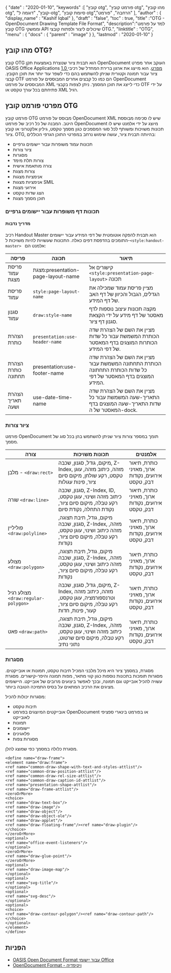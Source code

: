 {
  "date" : "2020-01-10",
  "keywords" :[ "קובץ otg", "פורמט קובץ otg", "מהו קובץ otg", "קובץ", "דוגמה ל-otg", "סיומת קובץ otg","הרחבה", "פורמט" ],
  "author" : {
    "display_name" : "Kashif Iqbal"
},
  "draft" : "false",
  "toc" : true,
  "title" :"OTG - OpenDocument Drawing Template File Format",
  "description":"למד על פורמט קובץ OTG וממשקי API שיכולים ליצור ולפתוח קובצי OTG.",
  "linktitle" : "OTG",
  "menu" : {
    "docs" : {
      "parent" : "image"
}
},
  "lastmod" : "2020-01-10"
}

## מהו קובץ OTG?

קובץ OTG הוא תבנית ציור שנוצרת באמצעות תקן OpenDocument העוקב אחר מפרט OASIS Office Applications [1.0 מפרט](https://www.oasis-open.org/committees/download.php/12572/OpenDocument-v1.0-os.pdf). הוא מייצג את ארגון ברירת המחדל של רכיבי ציור עבור תמונה וקטורית שניתן להשתמש בהם כדי לשפר עוד יותר את תוכן הקובץ. קבצי OTF הם כמו כל קבצים אחרים המבוססים על פורמט OpenDocument המבוססים על פורמט XML כדי לייצג את תוכן המסמך. ניתן לצפות בקבצי OTF על ידי פתיחתם בכל עורך טקסט או XML רגיל.

## מפרטי פורמט קובץ OTG ##

פורמט קובץ OTG מבוסס על פורמט OpenDocument XML שיש לו סכימה מבוססת היטב. המבנה של כל רכיב של פורמט OpenDocument מיוצג על ידי אלמנט שיש לו תכונות משויכות ומשותף לכל סוגי המסמכים כגון מסמך טקסט, גיליון אלקטרוני או קובץ ציור. OTG, בהיותה תבנית ציור, עושה שימוש נרחב במפרטי התוכן הגרפי הכוללים:

* תכונות עמוד משופרות עבור יישומים גרפיים
* ציור צורות
* מסגרות
* צורות תלת מימד
* צורה מותאמת אישית
* צורות מצגת
* אנימציות מצגות
* אנימציות מצגות SMIL
* אירועי מצגת
* הצג שדות טקסט
* תוכן מסמך מצגת

### תכונות דף משופרות עבור יישומים גרפיים ###
#### מדריך נדבות ####

רכיב Handout Master הוא תבנית להפקה אוטומטית של דפי המידע עבור יישומים התומכים בהדפסת דפים כאלה.
התכונות שעשויות להיות משויכות ל-`<style:handout-master> ` אלמנט הם:

|פריסה|תכונה|תיאור
---|---|---|
|פריסת עמוד מצגת|מצגת:presentation-page-layout-name|קישורים אל `<style:presentation-page-layout>`  תכונה
|פריסת עמוד|`style:page-layout-name` | מציין פריסת עמוד שמכילה את הגדלים, הגבול והכיוון של דף האב של דף המידע.
|סגנון עמוד|`draw:style-name`|מקצה תכונות עיצוב נוספות לדף מאסטר של דף מידע על ידי הקצאת סגנון דף ציור.|
|הצהרת כותרת| `presentation:use-header-name`| מציין את השם של הצהרת שדה הכותרת המשמשת עבור כל שדות הכותרות המוצגים בדף המאסטר של דפי המידע.
|הצהרת כותרת תחתונה| presentation:use-footer-name|מציין את השם של הצהרת שדה הכותרת התחתונה המשמשת עבור כל שדות הכותרת התחתונה המוצגים בדף המאסטר של דפי המידע.
|הצהרת תאריך ושעה|use-date-time-name|מציין את השם של הצהרת שדה התאריך-שעה המשמשת עבור כל שדות התאריך-שעה המוצגים בדף המאסטר של ה-dock.

### ציור צורות ###
פורמט OpenDocument תומך במספר צורות ציור שניתן להשתמש בהן בכל סוג של מסמך.

|צורה|תכונות משויכות| אלמנטים
---|---|---|
מלבן - `<draw:rect> `|מיקום, גודל, סגנון, שכבה, Z-Index, מזהה, כיתוב מזהה, עוגן טקסט, רקע שולחן, מיקום סיום ציור, פינות עגולות|כותרת, תיאור ארוך, מאזיני אירועים, נקודות דבק, טקסט
שורה `<draw:line> `|סגנון, שכבה, Z-Index, ID, כיתוב מזהה ושינוי, עוגן טקסט, רקע טבלה, מיקום סיום ציור, נקודת התחלה, נקודת סיום|כותרת, תיאור ארוך, מאזיני אירועים, נקודות דבק, טקסט
פוליליין `<draw:polyline> `| מיקום, גודל, תיבת תצוגה, סגנון, שכבה, Z-Index, מזהה, מזהה כיתוב ושינוי, עוגן טקסט, רקע טבלה, מיקום סיום ציור, נקודות| כותרת, תיאור ארוך, מאזיני אירועים, נקודות דבק, טקסט
מצולע `<draw:polygon> `|מיקום, גודל, תיבת תצוגה, סגנון, שכבה, Z-Index, מזהה, מזהה כיתוב ושינוי, עוגן טקסט, רקע טבלה, מיקום סיום ציור, נקודות|כותרת, תיאור ארוך, מאזיני אירועים, נקודות דבק, טקסט
|מצולע רגיל `<draw:regular-polygon> `|מיקום, גודל, סגנון, שכבה, Z-Index, מזהה, כיתוב מזהה וטרנספורמציה, עוגן טקסט, רקע טבלה, מיקום סיום ציור, קעור, פינות, חדות|כותרת, תיאור ארוך, מאזיני אירועים, נקודות דבק, טקסט
|פאט `<draw:path> `|מיקום, גודל, תיבת תצוגה, סגנון, שכבה, Z-Index, מזהה, כיתוב מזהה ושינוי, עוגן טקסט, רקע טבלה, מיקום סיום שרטוט, נתוני נתיב| כותרת, תיאור ארוך, מאזיני אירועים, נקודות דבק, טקסט

### מסגרות ###
מסגרת, במסמך ציור היא מיכל מלבני המכיל תיבות טקסט, תמונות או אובייקטים. מסגרות תומכות בתכונות נוספות כגון קווי מתאר, מפות תמונה והיפר-קישורים. מסגרת עשויה להכיל אובייקט וגם תמונה, ובכך לאפשר ביצועים מרובים של אובייקט. היישומים מציגים את הרכיב המתאים על בסיס התמיכה הטובה ביותר.

מסגרות יכולות להכיל:
* תיבות טקסט
* אובייקטים המיוצגים בפורמט OpenDocument או בפורמט בינארי ספציפי לאובייקט
* תמונות
* יישומונים
* פלאגינים
* מסגרות צפות

מסגרת כלולה במסמך כפי שמוצג להלן.

```
<define name="draw-frame">
<element name="draw:frame">
<ref name="common-draw-shape-with-text-and-styles-attlist"/>
<ref name="common-draw-position-attlist"/>
<ref name="common-draw-rel-size-attlist"/>
<ref name="common-draw-caption-id-attlist"/>
<ref name="presentation-shape-attlist"/>
<ref name="draw-frame-attlist"/>
<zeroOrMore>
<choice>
<ref name="draw-text-box"/>
<ref name="draw-image"/>
<ref name="draw-object"/>
<ref name="draw-object-ole"/>
<ref name="draw-applet"/>
<ref name="draw-floating-frame"/><ref name="draw-plugin"/>
</choice>
</zeroOrMore>
<optional>
<ref name="office-event-listeners"/>
</optional>
<zeroOrMore>
<ref name="draw-glue-point"/>
</zeroOrMore>
<optional>
<ref name="draw-image-map"/>
</optional>
<optional>
<ref name="svg-title"/>
</optional>
<optional>
<ref name="svg-desc"/>
</optional>
<optional>
<choice>
<ref name="draw-contour-polygon"/><ref name="draw-contour-path"/>
</choice>
</optional>
</element>
</define>
```

## הפניות ##
* [OASIS Open Document Format עבור יישומי Office](https://www.oasis-open.org/committees/tc_home.php?wg_abbrev=office)
* [OpenDocument Format - ויקיפדיה](https://en.wikipedia.org/wiki/OpenDocument)


